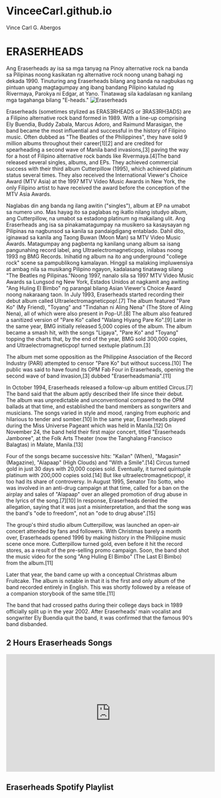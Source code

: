 # VinceeCarl.github.io
Vince Carl G. Abergos

# **ERASERHEADS**
Ang Eraserheads ay isa sa mga tanyag na Pinoy alternative rock na banda sa Pilipinas noong kasikatan ng alternative rock noong unang bahagi ng dekada 1990. Tinuturing ang Eraserheads bilang ang banda na nagbukas ng pintuan upang magtagumpay ang ibang bandang Pilipino katulad ng Rivermaya, Parokya ni Edgar, at Yano. Tinatawag sila kadalasan ng kanilang mga tagahanga bilang "E-heads."
![Eraserheads](https://images.summitmedia-digital.com/spotph/images/2021/06/08/eraserheads-song-meanings-640-1623156462.jpg)

Eraserheads (sometimes stylized as ERASƎRHEADS or ƎRASƎRHƎADS) are a Filipino alternative rock band formed in 1989. With a line-up comprising Ely Buendia, Buddy Zabala, Marcus Adoro, and Raimund Marasigan, the band became the most influential and successful in the history of Filipino music. Often dubbed as "The Beatles of the Philippines", they have sold 9 million albums throughout their career[1][2] and are credited for spearheading a second wave of Manila band invasions,[3] paving the way for a host of Filipino alternative rock bands like Rivermaya.[4]The band released several singles, albums, and EPs. They achieved commercial success with their third album Cutterpillow (1995), which achieved platinum status several times. They also received the International Viewer's Choice Award (MTV Asia) at the 1997 MTV Video Music Awards in New York, the only Filipino artist to have received the award before the conception of the MTV Asia Awards.

Naglabas din ang banda ng ilang awitin ("singles"), album at EP na umabot sa numero uno. Mas hayag ito sa paglabas ng ikatlo nilang istudyo album, ang Cutterpillow, na umabot sa estadong platinum ng makailang ulit. Ang Eraserheads ang isa sa pinakamatagumpay na musikero sa kasaysayan ng Pilipinas na nagbunsod sa kanila sa pandaigdigang entablado. Dahil dito, iginawad sa kanila ang Taong Buwan (Moon Man) sa MTV Video Music Awards.
Matagumpay ang pagbenta ng kanilang unang album sa isang pangunahing record label, ang Ultraelectromagneticpop, inilabas noong 1993 ng BMG Records. Inihatid ng album na ito ang underground "college rock" scene sa pampublikong kamalayan. Hinggil sa malaking impluwensiya at ambag nila sa musikang Pilipino ngayon, kadalasang tinatawag silang "The Beatles ng Pilipinas."Noong 1997, nanalo sila sa 1997 MTV Video Music Awards sa Lungsod ng New York, Estados Unidos at nagkamit ang awiting "Ang Huling El Bimbo" ng parangal bilang Asian Viewer's Choice Award noong nakaraang taon.
In July 1993, Eraserheads started recording their debut album called Ultraelectromagneticpop!.[7] The album featured "Pare Ko" (My Friend), "Toyang" and "Tindahan ni Aling Nena" (The Store of Aling Nena), all of which were also present in Pop-U!.[8] The album also featured a sanitized version of "Pare Ko" called "Walang Hiyang Pare Ko".[9] Later in the same year, BMG initially released 5,000 copies of the album. The album became a smash hit, with the songs "Ligaya", "Pare Ko" and "Toyang" topping the charts that, by the end of the year, BMG sold 300,000 copies, and Ultraelectromagneticpop! turned sextuple platinum.[3]

The album met some opposition as the Philippine Association of the Record Industry (PARI) attempted to censor "Pare Ko" but without success.[10] The public was said to have found its OPM Fab Four in Eraserheads, opening the second wave of band invasion,[3] dubbed "Eraserheadsmania".[11]

In October 1994, Eraserheads released a follow-up album entitled Circus.[7] The band said that the album aptly described their life since their debut. The album was unpredictable and unconventional compared to the OPM ballads at that time, and established the band members as songwriters and musicians. The songs varied in style and mood, ranging from euphoric and hilarious to tender and somber.[10] In the same year, Eraserheads played during the Miss Universe Pageant which was held in Manila.[12] On November 24, the band held their first major concert, titled "Eraserheads Jamboree", at the Folk Arts Theater (now the Tanghalang Francisco Balagtas) in Malate, Manila.[13]

Four of the songs became successive hits: "Kailan" (When), "Magasin" (Magazine), "Alapaap" (High Clouds) and "With a Smile".[14] Circus turned gold in just 30 days with 20,000 copies sold. Eventually, it turned quintuple platinum with 200,000 copies sold.[14] But like ultraelectromagneticpop!, it too had its share of controversy. In August 1995, Senator Tito Sotto, who was involved in an anti-drug campaign at that time, called for a ban on the airplay and sales of "Alapaap" over an alleged promotion of drug abuse in the lyrics of the song.[7][10] In response, Eraserheads denied the allegation, saying that it was just a misinterpretation, and that the song was the band's "ode to freedom", not an "ode to drug abuse".[15]

The group's third studio album Cutterpillow, was launched an open-air concert attended by fans and followers. With Christmas barely a month over, Eraserheads opened 1996 by making history in the Philippine music scene once more. Cutterpillow turned gold, even before it hit the record stores, as a result of the pre-selling promo campaign. Soon, the band shot the music video for the song "Ang Huling El Bimbo" (The Last El Bimbo) from the album.[11]

Later that year, the band came up with a conceptual Christmas album Fruitcake. The album is notable in that it is the first and only album of the band recorded entirely in English. This was shortly followed by a release of a companion storybook of the same title.[11]

The band that had crossed paths during their college days back in 1989 officially split up in the year 2002. After Eraserheads' main vocalist and songwriter Ely Buendia quit the band, it was confirmed that the famous 90’s band disbanded.  
## 2 Hours Eraserheads Songs
<iframe width="560" height="315" src="https://www.youtube.com/embed/_RU0ClYN854?si=c4meD8XUL3hEdA5u" title="YouTube video player" frameborder="0" allow="accelerometer; autoplay; clipboard-write; encrypted-media; gyroscope; picture-in-picture; web-share" allowfullscreen></iframe>

## Eraserheads Spotify Playlist

